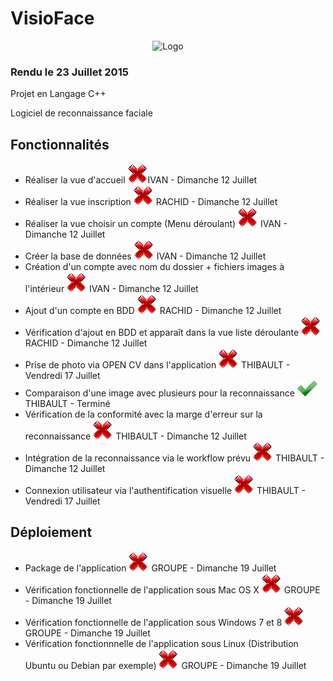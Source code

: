 # VisioFace
<p align="center">
  <img src="https://github.com/ghostivan/Visioface/raw/master/docs/logo.png" alt="Logo"/>
</p>

### Rendu le 23 Juillet 2015

Projet en Langage C++

Logiciel de reconnaissance faciale 

## Fonctionnalités

- Réaliser la vue d'accueil [![alt text](https://github.com/izyj/MoyenneProject/raw/master/doc/ko.png "KO")](https://github.com/izyj/MoyenneProject/blob/master/doc/ko.png)IVAN - Dimanche 12 Juillet
- Réaliser la vue inscription [![alt text](https://github.com/izyj/MoyenneProject/raw/master/doc/ko.png "KO")](https://github.com/izyj/MoyenneProject/blob/master/doc/ko.png) RACHID - Dimanche 12 Juillet
- Réaliser la vue choisir un compte (Menu déroulant) [![alt text](https://github.com/izyj/MoyenneProject/raw/master/doc/ko.png "KO")](https://github.com/izyj/MoyenneProject/blob/master/doc/ko.png) IVAN - Dimanche 12 Juillet
- Créer la base de données [![alt text](https://github.com/izyj/MoyenneProject/raw/master/doc/ko.png "KO")](https://github.com/izyj/MoyenneProject/blob/master/doc/ko.png) IVAN - Dimanche 12 Juillet
- Création d'un compte avec nom du dossier + fichiers images à l'intérieur [![alt text](https://github.com/izyj/MoyenneProject/raw/master/doc/ko.png "KO")](https://github.com/izyj/MoyenneProject/blob/master/doc/ko.png) IVAN - Dimanche 12 Juillet
- Ajout d'un compte en BDD [![alt text](https://github.com/izyj/MoyenneProject/raw/master/doc/ko.png "KO")](https://github.com/izyj/MoyenneProject/blob/master/doc/ko.png) RACHID - Dimanche 12 Juillet
- Vérification d'ajout en BDD et apparaît dans la vue liste déroulante [![alt text](https://github.com/izyj/MoyenneProject/raw/master/doc/ko.png "KO")](https://github.com/izyj/MoyenneProject/blob/master/doc/ko.png) RACHID - Dimanche 12 Juillet
- Prise de photo via OPEN CV dans l'application [![alt text](https://github.com/izyj/MoyenneProject/raw/master/doc/ko.png "KO")](https://github.com/izyj/MoyenneProject/blob/master/doc/ko.png) THIBAULT - Vendredi 17 Juillet
- Comparaison d'une image avec plusieurs pour la reconnaissance [![alt text](https://github.com/izyj/MoyenneProject/raw/master/doc/ok.png "OK")](https://github.com/izyj/MoyenneProject/blob/master/doc/ok.png) THIBAULT - Terminé
- Vérification de la conformité avec la marge d'erreur sur la reconnaissance [![alt text](https://github.com/izyj/MoyenneProject/raw/master/doc/ko.png "OK")](https://github.com/izyj/MoyenneProject/blob/master/doc/ko.png) THIBAULT - Dimanche 12 Juillet
- Intégration de la reconnaissance via le workflow prévu [![alt text](https://github.com/izyj/MoyenneProject/raw/master/doc/ko.png "OK")](https://github.com/izyj/MoyenneProject/blob/master/doc/ko.png) THIBAULT - Dimanche 12 Juillet
- Connexion utilisateur via l'authentification visuelle [![alt text](https://github.com/izyj/MoyenneProject/raw/master/doc/ko.png "KO")](https://github.com/izyj/MoyenneProject/blob/master/doc/ko.png) THIBAULT - Vendredi 17 Juillet

## Déploiement
- Package de l'application [![alt text](https://github.com/izyj/MoyenneProject/raw/master/doc/ko.png "KO")](https://github.com/izyj/MoyenneProject/blob/master/doc/ko.png) GROUPE  - Dimanche 19 Juillet
- Vérification fonctionnelle de l'application sous Mac OS X [![alt text](https://github.com/izyj/MoyenneProject/raw/master/doc/ko.png "KO")](https://github.com/izyj/MoyenneProject/blob/master/doc/ko.png) GROUPE  - Dimanche 19 Juillet
- Vérification fonctionnelle de l'application sous Windows 7 et 8 [![alt text](https://github.com/izyj/MoyenneProject/raw/master/doc/ko.png "KO")](https://github.com/izyj/MoyenneProject/blob/master/doc/ko.png) GROUPE  - Dimanche 19 Juillet
- Vérification fonctionnnelle de l'application sous Linux (Distribution Ubuntu ou Debian par exemple) [![alt text](https://github.com/izyj/MoyenneProject/raw/master/doc/ko.png "KO")](https://github.com/izyj/MoyenneProject/blob/master/doc/ko.png) GROUPE  - Dimanche 19 Juillet

